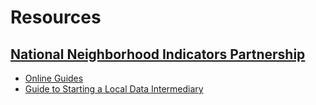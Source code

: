 # Resources

## [National Neighborhood Indicators Partnership](https://www.neighborhoodindicators.org/)

- [Online Guides](https://www.neighborhoodindicators.org/library/guides)
- [Guide to Starting a Local Data Intermediary](https://www.urban.org/research/publication/nnips-guide-starting-local-data-intermediary)